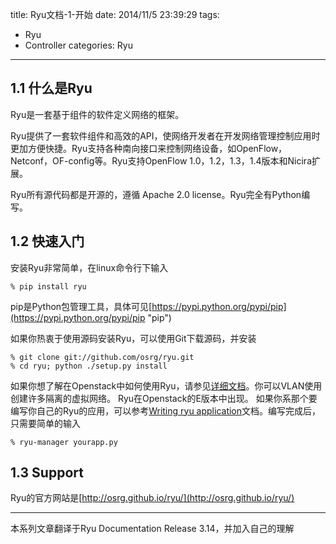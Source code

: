 title: Ryu文档-1-开始
date: 2014/11/5 23:39:29 
tags: 
- Ryu
- Controller
categories: Ryu
---

## 1.1 什么是Ryu ##
Ryu是一套基于组件的软件定义网络的框架。

Ryu提供了一套软件组件和高效的API，使网络开发者在开发网络管理控制应用时更加方便快捷。Ryu支持各种南向接口来控制网络设备，如OpenFlow，Netconf，OF-config等。Ryu支持OpenFlow 1.0，1.2，1.3，1.4版本和Nicira扩展。

Ryu所有源代码都是开源的，遵循 Apache 2.0 license。Ryu完全有Python编写。
<!--more-->
## 1.2 快速入门 ##

安装Ryu非常简单，在linux命令行下输入

    % pip install ryu
pip是Python包管理工具，具体可见[https://pypi.python.org/pypi/pip](https://pypi.python.org/pypi/pip "pip")

如果你热衷于使用源码安装Ryu，可以使用Git下载源码，并安装

    % git clone git://github.com/osrg/ryu.git
    % cd ryu; python ./setup.py install
如果你想了解在Openstack中如何使用Ryu，请参见[详细文档](http://ryu.readthedocs.org/en/latest/using_with_openstack.html)。你可以VLAN使用创建许多隔离的虚拟网络。 Ryu在Openstack的E版本中出现。
如果你系那个要编写你自己的Ryu的应用，可以参考[Writing ryu application](http://ryu.readthedocs.org/en/latest/writing_ryu_app.html)文档。编写完成后，只需要简单的输入

    % ryu-manager yourapp.py
## 1.3 Support ##
Ryu的官方网站是[http://osrg.github.io/ryu/](http://osrg.github.io/ryu/)

----------

本系列文章翻译于Ryu Documentation Release 3.14，并加入自己的理解
